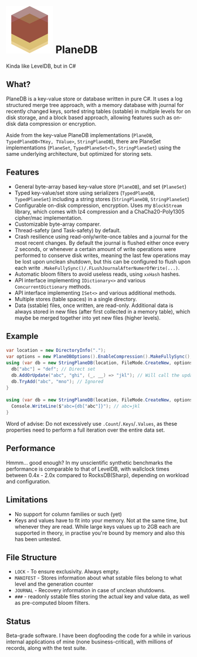 # ![Icon](icon.png) PlaneDB

Kinda like LevelDB, but in C#

## What?
PlaneDB is a key-value store or database written in pure C#. It uses a log structured merge tree approach, with a memory database with journal for recently changed keys, sorted string tables (sstable) in multiple levels for on disk storage, and a block based approach, allowing features such as on-disk data compression or encryption.

Aside from the key-value PlaneDB implementations (`PlaneDB`, `TypedPlaneDB<TKey, TValue>`, `StringPlaneDB`), there are PlaneSet implementations (`PlaneSet`, `TypedPlaneSet<T>`, `StringPlaneSet`) using the same underlying architecture, but optimized for storing sets.

## Features

- General byte-array based key-value store (`PlaneDB`), and set (`PlaneSet`)
- Typed key-value/set store using serializers (`TypedPlaneDB`, `TypedPlaneSet`) including a string stores (`StringPlaneDB`, `StringPlaneSet`)
- Configurable on-disk compression, encryption. Uses my `BlockStream` library, which comes with lz4 compression and a ChaCha20-Poly1305 cipher/mac implementation.
- Customizable byte-array comparer.
- Thread-safety (and Task-safety) by default.
- Crash resilience using read-only/write-once tables and a journal for the most recent changes. By default the journal is flushed either once every 2 seconds, or whenever a certain amount of write operations were performed to conserve disk writes, meaning the last few operations may be lost upon unclean shutdown, but this can be configured to flush upon each write `.MakeFullySync()/.FLushJournalAfterNumerOfWrite(...)`.
- Automatic bloom filters to avoid useless reads, using `xxHash` hashes.
- API interface implementing `IDictionary<>` and various `ConcurrentDictionary` methods.
- API interface implementing `ISet<>` and various additional methods.
- Multiple stores (table spaces) in a single directory.
- Data (sstable) files, once written, are read-only. Additional data is always stored in new files (after first collected in a memory table), which maybe be merged together into yet new files (higher levels).

## Example
```c#
var location = new DirectoryInfo(".");
var options = new PlaneDBOptions().EnableCompression().MakeFullySync();
using (var db = new StringPlaneDB(location, FileMode.CreateNew, options) {
  db["abc"] = "def"; // Direct set
  db.AddOrUpdate("abc", "ghi", (_, __) => "jkl"); // Will call the update function
  db.TryAdd("abc", "mno"); // Ignored
}

using (var db = new StringPlaneDB(location, FileMode.CreateNew, options) {
  Console.WriteLine($"abc={db["abc"]}"); // abc=jkl
}
```

Word of advise: Do not excessively use `.Count`/`.Keys`/`.Values`, as these properties need to perform a full iteration over the entire data set.

## Performance
Hmmm... good enough? In my unscientific synthetic benchmarks the performance is comparable to that of LevelDB, with wallclock times between 0.4x - 2.0x compared to RocksDB(Sharp), depending on workload and configuration.

## Limitations

- No support for column families or such (yet)
- Keys and values have to fit into your memory. Not at the same time, but whenever they are read. While large keys values up to 2GB each are supported in theory, in practise you're bound by memory and also this has been untested.

## File Structure

- `LOCK` - To ensure exclusivity. Always empty.
- `MANIFEST` - Stores information about what sstable files belong to what level and the generation counter
- `JOURNAL` - Recovery information in case of unclean shutdowns.
- `###` - readonly sstable files storing the actual key and value data, as well as pre-computed bloom filters.
	
## Status
Beta-grade software.
I have been dogfooding the code for a while in various internal applications of mine (none business-critical), with millions of records, along with the test suite.